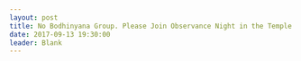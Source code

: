 ```yaml
---
layout: post
title: No Bodhinyana Group. Please Join Observance Night in the Temple
date: 2017-09-13 19:30:00
leader: Blank 
---
```

